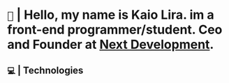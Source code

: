 # `👋` | Hello, my name is Kaio Lira. im a front-end programmer/student. Ceo and Founder at <a href="discord.gg/infinitydevs">Next Development<a/>.

## `💻` | Technologies
